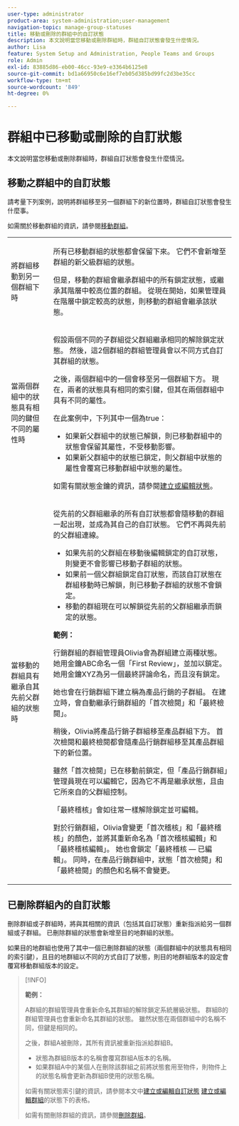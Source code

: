 ```yaml
---
user-type: administrator
product-area: system-administration;user-management
navigation-topic: manage-group-statuses
title: 移動或刪除的群組中的自訂狀態
description: 本文說明當您移動或刪除群組時，群組自訂狀態會發生什麼情況。
author: Lisa
feature: System Setup and Administration, People Teams and Groups
role: Admin
exl-id: 83885d86-eb00-46cc-93e9-e3364b6125e8
source-git-commit: bd1a66950c6e16ef7eb05d385bd99fc2d3be35cc
workflow-type: tm+mt
source-wordcount: '849'
ht-degree: 0%

---
```


# 群組中已移動或刪除的自訂狀態

本文說明當您移動或刪除群組時，群組自訂狀態會發生什麼情況。

## 移動之群組中的自訂狀態

請考量下列案例，說明將群組移至另一個群組下的新位置時，群組自訂狀態會發生什麼事。

如需關於移動群組的資訊，請參閱[移動群組](../../../administration-and-setup/manage-groups/create-and-manage-groups/move-a-group.md)。

<table style="table-layout:auto"> 
 <col> 
 </col> 
 <col> 
 </col> 
 <tbody> 
  <tr> 
   <td role="rowheader">將群組移動到另一個群組下時 </td> 
   <td> <p>所有已移動群組的狀態都會保留下來。 它們不會新增至群組的新父級群組的狀態。</p> <p>但是，移動的群組會繼承群組中的所有鎖定狀態，或繼承其階層中較高位置的群組。 從現在開始，如果管理員在階層中鎖定較高的狀態，則移動的群組會繼承該狀態。</p> </td> 
  </tr> 
  <tr> 
   <td role="rowheader">當兩個群組中的狀態具有相同的鍵但不同的屬性時</td> 
   <td> <p>假設兩個不同的子群組從父群組繼承相同的解除鎖定狀態。 然後，這2個群組的群組管理員會以不同方式自訂其群組的狀態。</p> <p>之後，兩個群組中的一個會移至另一個群組下方。 現在，兩者的狀態具有相同的索引鍵，但其在兩個群組中具有不同的屬性。</p> <p>在此案例中，下列其中一個為true：</p> 
    <ul> 
     <li>如果新父群組中的狀態已解鎖，則已移動群組中的狀態會保留其屬性，不受移動影響。</li> 
     <li>如果新父群組中的狀態已鎖定，則父群組中狀態的屬性會覆寫已移動群組中狀態的屬性。</li> 
    </ul> <p>如需有關狀態金鑰的資訊，請參閱<a href="../../../administration-and-setup/customize-workfront/creating-custom-status-and-priority-labels/create-or-edit-a-status.md" class="MCXref xref">建立或編輯狀態</a>。</p> </td> 
  </tr> 
  <tr> 
   <td>當移動的群組具有繼承自其先前父群組的狀態時 </td> 
   <td> <p>從先前的父群組繼承的所有自訂狀態都會隨移動的群組一起出現，並成為其自己的自訂狀態。 它們不再與先前的父群組連線。</p> 
    <ul> 
     <li>如果先前的父群組在移動後編輯鎖定的自訂狀態，則變更不會影響已移動子群組的狀態。</li> 
     <li>如果前一個父群組鎖定自訂狀態，而該自訂狀態在群組移動時已解鎖，則已移動子群組的狀態不會鎖定。</li> 
     <li>移動的群組現在可以解鎖從先前的父群組繼承而鎖定的狀態。</li> 
    </ul> 
     <p><b>範例：</b><p> 
     <p>行銷群組的群組管理員Olivia會為群組建立兩種狀態。 她用金鑰ABC命名一個「First Review」，並加以鎖定。 她用金鑰XYZ為另一個最終評論命名，而且沒有鎖定。</p> 
     <p>她也會在行銷群組下建立稱為產品行銷的子群組。 在建立時，會自動繼承行銷群組的「首次檢閱」和「最終檢閱」。</p> 
     <p>稍後，Olivia將產品行銷子群組移至產品群組下方。 首次檢閱和最終檢閱都會隨產品行銷群組移至其產品群組下的新位置。</p> 
     <p>雖然「首次檢閱」已在移動前鎖定，但「產品行銷群組」管理員現在可以編輯它，因為它不再是繼承狀態，且由它所來自的父群組控制。</p> 
     <p>「最終稽核」會如往常一樣解除鎖定並可編輯。</p> 
     <p>對於行銷群組，Olivia會變更「首次稽核」和「最終稽核」的顏色，並將其重新命名為「首次稽核編輯」和「最終稽核編輯」。 她也會鎖定「最終稽核 — 已編輯」。 同時，在產品行銷群組中，狀態「首次檢閱」和「最終檢閱」的顏色和名稱不會變更。</p> 
    </div> </td> 
  </tr> 
 </tbody> 
</table>

## 已刪除群組內的自訂狀態

刪除群組或子群組時，將與其相關的資訊（包括其自訂狀態）重新指派給另一個群組或子群組。 已刪除群組的狀態會新增至目的地群組的狀態。

如果目的地群組也使用了其中一個已刪除群組的狀態（兩個群組中的狀態具有相同的索引鍵），且目的地群組以不同的方式自訂了狀態，則目的地群組版本的設定會覆寫移動群組版本的設定。

>[!INFO]
>
>**範例：**
>
>A群組的群組管理員會重新命名其群組的解除鎖定系統層級狀態。 群組B的群組管理員也會重新命名其群組的狀態。 雖然狀態在兩個群組中的名稱不同，但鍵是相同的。
>
>之後，群組A被刪除，其所有資訊被重新指派給群組B。
>
>* 狀態為群組B版本的名稱會覆寫群組A版本的名稱。
>* 如果群組A中的某個人在刪除該群組之前將狀態套用至物件，則物件上的狀態名稱會更新為群組B使用的狀態名稱。
>
>如需有關狀態索引鍵的資訊，請參閱本文中[建立或編輯自訂狀態](../../../administration-and-setup/customize-workfront/creating-custom-status-and-priority-labels/create-or-edit-a-status.md#create) [建立或編輯群組](../../../administration-and-setup/manage-groups/manage-group-statuses/create-or-edit-a-group-status.md#create)的狀態下的表格。
>
>如需有關刪除群組的資訊，請參閱[刪除群組](../../../administration-and-setup/manage-groups/create-and-manage-groups/delete-a-group.md)。
